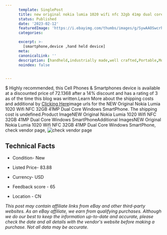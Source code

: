 ```yaml
---
      template: SinglePost
      title: new original nokia lumia 1020 wifi nfc 32gb 41mp dual core windows smartphone
      status: Published
      date: '2023-02-12'
      featuredImage: 'https://i.ebayimg.com/thumbs/images/g/SywAAOSwcrhjRpFQ/s-l225.jpg'
      categories: 

      excerpt: >-
        [smartphone,device ,hand held device]
      meta:
      canonicalLink: ''
      description: [handheld,industrially made,well crafted,Portable,Mobile,Compact,Convenient,Lightweight,Maneuverable,Man-portable,Miniature,Carriable,Hand-held,Light,Holdable,Transportable,Mobile device,Pocket-sized,On-the-go,Wireless,Cordless,Compact size,Convenient size, smartphone,device ,hand held device]
      noindex: false

        
---
```

$
    Highly recommended, this Cell Phones & Smartphones device is available at a discounted price of 72.1368 after a 14% discount and has a rating of 3 as of the time this blog was written.Learn More about the shipping costs and additional by [Clicking Here](https://www.ebay.com/itm/185687283566?hash=item2b3bd3176e%3Ag%3ASywAAOSwcrhjRpFQ&mkevt=1&mkcid=1&mkrid=711-53200-19255-0&campid=%253CePNCampaignId%253E&customid=%253CreferenceId%253E&toolid=10049)image urls for the NEW Original Nokia Lumia 1020  Wifi NFC 32GB 41MP Dual Core Windows SmartPhone. The shipping cost is undefined.Product ImageNEW Original Nokia Lumia 1020  Wifi NFC 32GB 41MP Dual Core Windows SmartPhoneAdditional ImagesNEW Original Nokia Lumia 1020  Wifi NFC 32GB 41MP Dual Core Windows SmartPhone, check vendor page, ![check vendor page](https://origin-galleryplus.ebayimg.com/ws/web/185687283566_2_0_1/225x225.jpg,https://origin-galleryplus.ebayimg.com/ws/web/185687283566_3_0_1/225x225.jpg,https://origin-galleryplus.ebayimg.com/ws/web/185687283566_4_0_1/225x225.jpg,https://origin-galleryplus.ebayimg.com/ws/web/185687283566_5_0_1/225x225.jpg,https://origin-galleryplus.ebayimg.com/ws/web/185687283566_6_0_1/225x225.jpg,https://origin-galleryplus.ebayimg.com/ws/web/185687283566_7_0_1/225x225.jpg,https://origin-galleryplus.ebayimg.com/ws/web/185687283566_8_0_1/225x225.jpg,https://origin-galleryplus.ebayimg.com/ws/web/185687283566_9_0_1/225x225.jpg,https://origin-galleryplus.ebayimg.com/ws/web/185687283566_10_0_1/225x225.jpg,https://origin-galleryplus.ebayimg.com/ws/web/185687283566_11_0_1/225x225.jpg,https://origin-galleryplus.ebayimg.com/ws/web/185687283566_12_0_1/225x225.jpg)
    
    

 ## Technical Facts 



     
      

 - Condition- New 


      

 - Listed Price- 83.88 


      

 - Currency- USD 


      

 - Feedback score - 65 


      

 - Location - CN 


      
      

 *_This post may contain affiliate links from eBay and other third-party websites. As an eBay affiliate, we earn from qualifying purchases. Although we do our best to keep the information up-to-date and accurate, please check the date and all details with the vendor's website before making a purchase. Not all data may be accurate._*



    
    
    
    
    